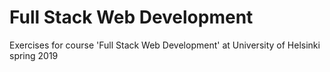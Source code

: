 # Full Stack Web Development
Exercises for course 'Full Stack Web Development' at University of Helsinki spring 2019
